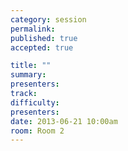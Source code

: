 ```yaml
---
category: session
permalink:
published: true
accepted: true

title: ""
summary:
presenters:
track:
difficulty:
presenters: 
date: 2013-06-21 10:00am
room: Room 2
---
```



